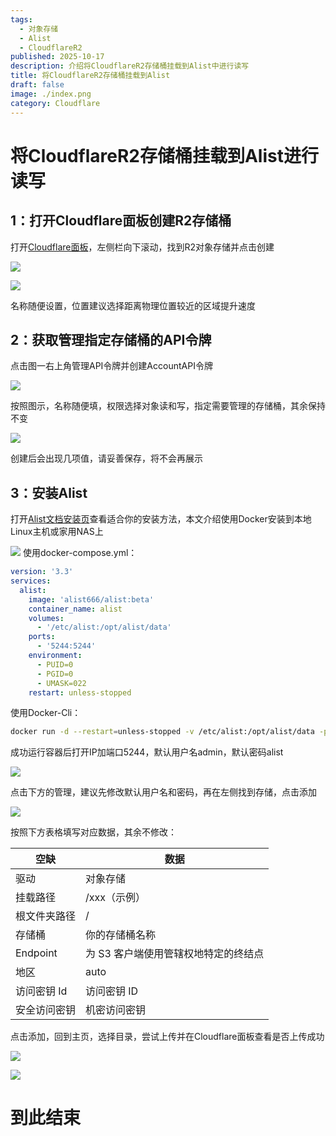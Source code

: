 ```yaml
---
tags:
  - 对象存储
  - Alist
  - CloudflareR2
published: 2025-10-17
description: 介绍将CloudflareR2存储桶挂载到Alist中进行读写
title: 将CloudflareR2存储桶挂载到Alist
draft: false
image: ./index.png
category: Cloudflare
---
```

# 将CloudflareR2存储桶挂载到Alist进行读写

## 1：打开Cloudflare面板创建R2存储桶

打开[Cloudflare面板](https://dash.cloudflare.com)，左侧栏向下滚动，找到R2对象存储并点击创建


![](index-1.png)

![](index-2.png)

名称随便设置，位置建议选择距离物理位置较近的区域提升速度

## 2：获取管理指定存储桶的API令牌

点击图一右上角管理API令牌并创建AccountAPI令牌

![](index-3.png)

按照图示，名称随便填，权限选择对象读和写，指定需要管理的存储桶，其余保持不变

![](index-4.png)

创建后会出现几项值，请妥善保存，将不会再展示

## 3：安装Alist

打开[Alist文档安装页](https://alistgo.com/zh/guide/install/)查看适合你的安装方法，本文介绍使用Docker安装到本地Linux主机或家用NAS上

![](index-5.png)
使用docker-compose.yml：
```yaml 
version: '3.3'
services:
  alist:
    image: 'alist666/alist:beta'
    container_name: alist
    volumes:
      - '/etc/alist:/opt/alist/data'
    ports:
      - '5244:5244'
    environment:
      - PUID=0
      - PGID=0
      - UMASK=022
    restart: unless-stopped 
```

使用Docker-Cli：
```bash 
docker run -d --restart=unless-stopped -v /etc/alist:/opt/alist/data -p 5244:5244 -e PUID=0 -e PGID=0 -e UMASK=022 --name="alist" alist666/alist:latest
```

成功运行容器后打开IP加端口5244，默认用户名admin，默认密码alist

![](index-6.png)

点击下方的管理，建议先修改默认用户名和密码，再在左侧找到存储，点击添加

![](index-7.png)


按照下方表格填写对应数据，其余不修改：


| 空缺       | 数据                   |
| -------- | -------------------- |
| 驱动       | 对象存储                 |
| 挂载路径     | /xxx（示例）             |
| 根文件夹路径   | /                    |
| 存储桶      | 你的存储桶名称              |
| Endpoint | 为 S3 客户端使用管辖权地特定的终结点 |
| 地区       | auto                 |
| 访问密钥 Id  | 访问密钥 ID              |
| 安全访问密钥   | 机密访问密钥               |
点击添加，回到主页，选择目录，尝试上传并在Cloudflare面板查看是否上传成功

![](index-8.png)

![](index-9.png)

# 到此结束

